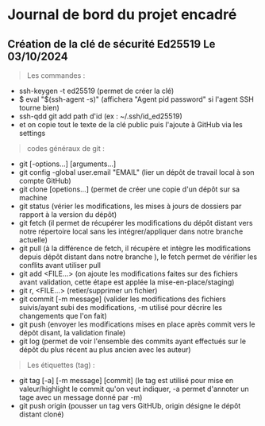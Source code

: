 # Journal de bord du projet encadré
## Création de la clé de sécurité Ed25519  Le 03/10/2024
> Les commandes : 
- ssh-keygen -t ed25519 (permet de créer la clé)
- $ eval "$(ssh-agent -s)" (affichera "Agent pid password" si l'agent SSH tourne bien)
- ssh-qdd git add path d'id (ex : ~/.ssh/id_ed25519)
- et on copie tout le texte de la clé public puis l'ajoute à GitHub via les settings
> codes généraux de git :
- git <sous-command> [-options...] [arguments...]
- git config -global user.email "EMAIL" (lier un dépôt de travail local à son compte GitHub)
- git clone [opetions...] <URL> (permet de  créer une copie d'un dépôt sur sa machine 
- git status (vérier les modifications, les mises à jours de dossiers par rapport à la version du dépôt)
- git fetch (il permet de récupérer les modifications du dépôt distant vers notre répertoire local sans les intégrer/appliquer dans notre branche actuelle)
- git pull (à la différence de fetch, il récupère et intègre les modifications depuis dépôt distant dans notre branche ), le fetch permet de vérifier les conflits avant utiliser pull
- git add <FILE...> (on ajoute les modifications faites sur des fichiers avant validation, cette étape est applée la mise-en-place/staging)
- git r, <FILE...> (retier/supprimer un fichier)
- git commit [-m message] (valider les modifications des fichiers suivis/ayant subi des modifications, -m utilisé pour décrire les changements que l'on fait)
- git push (envoyer les modifications mises en place après commit vers le dépôt disant, la validation finale)
- git log (permet de voir l'ensemble des commits ayant effectués sur le dépôt du plus récent au plus ancien avec les auteur)
> Les étiquettes (tag) : 
- git tag [-a] [-m message] <tagname> [commit] (le tag est utilisé pour mise en valeur/highlight le commit qu'on veut indiquer, -a permet d'annoter un tage avec un message donné par -m)
- git push origin <tagname> (pousser un tag vers GitHUb, origin désigne le dépôt distant cloné)

 
